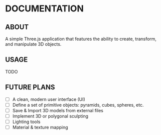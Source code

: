 # DOCUMENTATION

## ABOUT
A simple Three.js application that features the ability to create, transform, and manipulate 3D objects.

## USAGE
TODO

## FUTURE PLANS

- [ ] A clean, modern user interface (UI)
- [ ] Define a set of primitive objects: pyramids, cubes, spheres, etc.
- [ ] Save & Import 3D models from external files
- [ ] Implement 3D or polygonal sculpting
- [ ] Lighting tools
- [ ] Material & texture mapping